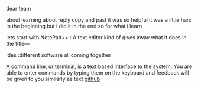
dear team 

 about learning about reply copy and past it was so helpful it was a little hard in  the beginning but i did it in the end so for what i learn 

lets start with NotePad++  : A text editor kind of gives away what it does in the title—  

ides :different software all coming together

A command line, or terminal, is a text based interface to the system. You are able to enter commands by typing them on the keyboard and feedback will be given to you similarly as text
[github](https://github.com/capmohamad/pull1)